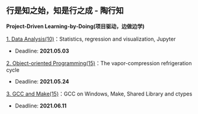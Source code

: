 ## 行是知之始，知是行之成 - 陶行知

**Project-Driven Learning-by-Doing(项目驱动，边做边学)**

[1. Data Analysis(10)](./P1)：Statistics, regression and visualization, Jupyter 

* Deadline: **2021.05.03**

[2. Object-oriented Programming(15)](./P2)：The vapor-compression refrigeration cycle 

* Deadline: **2021.05.24**

[3. GCC and Make(15)](./P3)：GCC on Windows, Make, Shared Library and ctypes

* Deadline: **2021.06.11**

